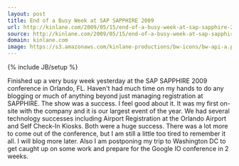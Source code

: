 ```yaml
---
layout: post
title: End of a Busy Week at SAP SAPPHIRE 2009
url: http://kinlane.com/2009/05/15/end-of-a-busy-week-at-sap-sapphire-2009/
source: http://kinlane.com/2009/05/15/end-of-a-busy-week-at-sap-sapphire-2009/
domain: kinlane.com
image: https://s3.amazonaws.com/kinlane-productions/bw-icons/bw-api-a.png
---
```

{% include JB/setup %}<p>
     Finished up a very busy week yesterday at the SAP SAPPHIRE 2009 conference in Orlando, FL. Haven't had much time on my hands to do any blogging or much of anything beyond just managing registration at SAPPHIRE. The show was a success. I feel good about it. It was my first on-site with the company and it is our largest event of the year. We had several technology successes including Airport Registration at the Orlando Airport and Self Check-In Kiosks. Both were a huge success. There was a lot more to come out of the conference, but I am still a little too tired to remember it all. I will blog more later. Also I am postponing my trip to Washington DC to get caught up on some work and prepare for the Google IO conference in 2 weeks.
</p>